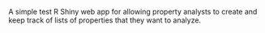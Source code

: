 A simple test R Shiny web app for allowing property analysts to create and keep track of lists of properties that they want to analyze.
